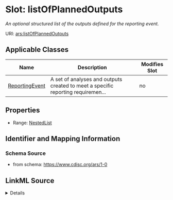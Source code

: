# Slot: listOfPlannedOutputs


_An optional structured list of the outputs defined for the reporting event._



URI: [ars:listOfPlannedOutputs](https://www.cdisc.org/ars/1-0listOfPlannedOutputs)



<!-- no inheritance hierarchy -->




## Applicable Classes

| Name | Description | Modifies Slot |
| --- | --- | --- |
[ReportingEvent](ReportingEvent.md) | A set of analyses and outputs created to meet a specific reporting requiremen... |  no  |







## Properties

* Range: [NestedList](NestedList.md)





## Identifier and Mapping Information







### Schema Source


* from schema: https://www.cdisc.org/ars/1-0




## LinkML Source

<details>
```yaml
name: listOfPlannedOutputs
description: An optional structured list of the outputs defined for the reporting
  event.
from_schema: https://www.cdisc.org/ars/1-0
rank: 1000
alias: listOfPlannedOutputs
domain_of:
- ReportingEvent
range: NestedList
required: false

```
</details>